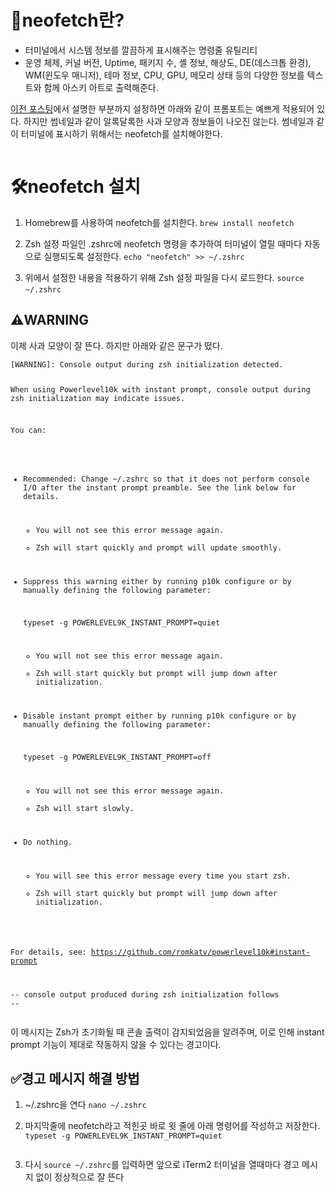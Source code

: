 <h1 id="🍎neofetch란">🍎neofetch란?</h1>
<ul>
<li>터미널에서 시스템 정보를 깔끔하게 표시해주는 명령줄 유틸리티</li>
<li>운영 체제, 커널 버전, Uptime, 패키지 수, 셸 정보, 해상도, DE(데스크톱 환경), WM(윈도우 매니저), 테마 정보, CPU, GPU, 메모리 상태 등의 다양한 정보를 텍스트와 함께 아스키 아트로 출력해준다.</li>
</ul>
<p><a href="https://velog.io/@hjoo830/Macbook-%ED%84%B0%EB%AF%B8%EB%84%90-%EA%BE%B8%EB%AF%B8%EA%B8%B0-Zsh-%ED%85%8C%EB%A7%88-%EC%84%A4%EC%A0%95">이전 포스팅</a>에서 설명한 부분까지 설정하면 아래와 같이 프롬포트는 예쁘게 적용되어 있다. 하지만 썸네일과 같이 알록달록한 사과 모양과 정보들이 나오진 않는다. 썸네일과 같이 터미널에 표시하기 위해서는 neofetch를 설치해야한다.</p>
<p><img alt="" src="https://velog.velcdn.com/images/hjoo830/post/d338a57e-6bce-414e-ab2e-fca35d935ef9/image.png" /></p>
<h1 id="🛠️neofetch-설치">🛠️neofetch 설치</h1>
<ol>
<li><p>Homebrew를 사용하여 neofetch를 설치한다.
<code>brew install neofetch</code>
<img alt="" src="https://velog.velcdn.com/images/hjoo830/post/e7166e64-56fc-4399-9224-abbc3628e773/image.png" /></p>
</li>
<li><p>Zsh 설정 파일인 .zshrc에 neofetch 명령을 추가하여 터미널이 열릴 때마다 자동으로 실행되도록 설정한다.
<code>echo &quot;neofetch&quot; &gt;&gt; ~/.zshrc</code>
<img alt="" src="https://velog.velcdn.com/images/hjoo830/post/dbb96214-d9d5-4ed3-a555-8c95d9c7d0a8/image.png" /></p>
</li>
<li><p>위에서 설정한 내용을 적용하기 위해 Zsh 설정 파일을 다시 로드한다.
<code>source ~/.zshrc</code>
<img alt="" src="https://velog.velcdn.com/images/hjoo830/post/d5f068bb-60e9-460b-8a12-7c8720ca5391/image.png" /></p>
</li>
</ol>
<h2 id="⚠️warning">⚠️WARNING</h2>
<p>이제 사과 모양이 잘 뜬다. 하지만 아래와 같은 문구가 떴다.</p>
<pre><code>[WARNING]: Console output during zsh initialization detected.

When using Powerlevel10k with instant prompt, console output during zsh
initialization may indicate issues.

You can:

  - Recommended: Change ~/.zshrc so that it does not perform console I/O
    after the instant prompt preamble. See the link below for details.

    * You will not see this error message again.
    * Zsh will start quickly and prompt will update smoothly.

  - Suppress this warning either by running p10k configure or by manually
    defining the following parameter:

      typeset -g POWERLEVEL9K_INSTANT_PROMPT=quiet

    * You will not see this error message again.
    * Zsh will start quickly but prompt will jump down after initialization.

  - Disable instant prompt either by running p10k configure or by manually
    defining the following parameter:

      typeset -g POWERLEVEL9K_INSTANT_PROMPT=off

    * You will not see this error message again.
    * Zsh will start slowly.

  - Do nothing.

    * You will see this error message every time you start zsh.
    * Zsh will start quickly but prompt will jump down after initialization.

For details, see:
https://github.com/romkatv/powerlevel10k#instant-prompt

-- console output produced during zsh initialization follows --</code></pre><p>이 메시지는 Zsh가 초기화될 때 콘솔 출력이 감지되었음을 알려주며, 이로 인해 instant prompt 기능이 제대로 작동하지 않을 수 있다는 경고이다.</p>
<h2 id="✅경고-메시지-해결-방법">✅경고 메시지 해결 방법</h2>
<ol>
<li><p>~/.zshrc을 연다
<code>nano ~/.zshrc</code></p>
</li>
<li><p>마지막줄에 neofetch라고 적힌곳 바로 윗 줄에 아래 명령어를 작성하고 저장한다.
<code>typeset -g POWERLEVEL9K_INSTANT_PROMPT=quiet</code></p>
</li>
</ol>
<p><img alt="" src="https://velog.velcdn.com/images/hjoo830/post/b1e0dd44-66a3-4871-901a-d586eae2bca9/image.png" /></p>
<ol start="3">
<li>다시 <code>source ~/.zshrc</code>를 입력하면 앞으로 iTerm2 터미널을 열때마다 경고 메시지 없이 정상적으로 잘 뜬다</li>
</ol>
<p><img alt="" src="https://velog.velcdn.com/images/hjoo830/post/ee8784b9-ff86-4670-a1ea-55ede599cbbf/image.png" /></p>